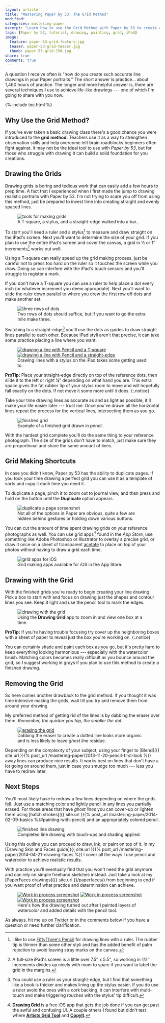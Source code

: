```yaml
---
layout: article
title: "Mastering Paper by 53: The Grid Method"
modified:
categories: mastering-paper
excerpt: "Learn how to use the Grid Method with Paper by 53 to create accurate line drawings and elevate your work to the next level."
tags: [Paper by 53, tutorial, drawing, painting, grid, iPad]
image:
  feature: paper-53-grid-feature.jpg
  teaser: paper-53-grid-teaser.jpg
  thumb: paper-53-grid-150.jpg
share: true  
comments: true
---
```


A question I receive often is "how do you create such accurate line drawings in your Paper portraits." The short answer is practice… about 1,460 hours of practice. The longer and more helpful answer is, there are several techniques I use to achieve life-like drawings --- one of which I'm going to share with you now.

{% include toc.html %}

## Why Use the Grid Method?

If you've ever taken a basic drawing class there's a good chance you were introduced to the **grid method**. Teachers use it as a way to strengthen observation skills and help overcome left brain roadblocks beginners often fight against. It may not be the ideal tool to use with *Paper by 53*, but for those who struggle with drawing it can build a solid foundation for you creations.

## Drawing the Grids

Drawing grids is boring and tedious work that can easily add a few hours to prep time. A fact that I experienced when I first made the jump to drawing realistic portraits with Paper by 53. I'm not trying to scare you off from using this method, just be prepared to invest time into creating straight and evenly spaced lines. 

<figure>
	<img src="{{ site.url }}/images/paper-53-grid-tools.jpg" alt="tools for making grids">
	<figcaption>A T-square, a stylus, and a straight-edge walked into a bar…</figcaption>
</figure>

To start you'll need a ruler and a stylus[^pencil] to measure and draw straight on the iPad's screen. Next you'll want to determine the size of your grid. If you plan to use the entire iPad's screen and cover the canvas, a grid in ½ or 1″ increments[^increments] works out well.

[^pencil]: I like to use [FiftyThree's Pencil](http://www.amazon.com/gp/product/B00JP12300/ref=as_li_tl?ie=UTF8&camp=1789&creative=390957&creativeASIN=B00JP12300&linkCode=as2&tag=mademist-20&linkId=UNODSZKNUHXZJBE4) for drawing lines with a ruler. The rubber tip is thinner than some other styli and has the added benefit of palm rejection to avoid leaving stray marks on the canvas.

[^straightedge]: You could use a ruler as your straight-edge, but I find that something like a book is thicker and makes lining up the stylus easier. If you do use a ruler avoid the ones with a cork backing, it can interfere with multi-touch and make triggering *touches* with the stylus' tip difficult.

[^increments]: A full-size iPad's screen is a little over 7.5″ x 5.5″, so working in 1/2″ increments divides up nicely with room to spare if you want to label the grid in the margins.

Using a T-square can really speed up the grid making process, just be careful not to press too hard on the ruler so it touches the screen while you draw. Doing so can interfere with the iPad's touch sensors and you'll struggle to register a mark.

If you don't have a T-square you can use a ruler to help place a dot every inch (or whatever increment you deem appropriate). Next you'll want to slide the ruler down parallel to where you drew the first row off dots and make another set.

<figure>
	<img src="{{ site.url }}/images/paper-53-grid-dots.jpg" alt="three rows of dots">
	<figcaption>Two rows of dots should suffice, but if you want to go the extra mile make three.</figcaption>
</figure>

Switching to a straight-edge[^straightedge] you'll use the dots as guides to draw straight lines parallel to each other. Because iPad styli aren't that precise, it can take some practice placing a line where you want.

<figure class="half">
	<a href="{{ site.url }}/images/paper-53-grid-t-square-lg.jpg"><img src="{{ site.url }}/images/paper-53-grid-t-square-600.jpg" alt="drawing a line with Pencil and a T-square"></a>
	<a href="{{ site.url }}/images/paper-53-grid-book-edge-lg.jpg"><img src="{{ site.url }}/images/paper-53-grid-book-edge-600.jpg" alt="drawing a line with Pencil and a straight-edge"></a>
	<figcaption>Drawing lines with a stylus on the iPad takes some getting used to.</figcaption>
</figure>

<i class="fa fa-star"></i> **ProTip:** Place your straight-edge directly on top of the reference dots, then slide it to the left or right ¼″ depending on what hand you are. This extra space gives the fat rubber tip of your stylus room to move and will hopefully fall exactly on the dots. If not move it some more until it does.
{:.notice}

Take your time drawing lines as accurate as and as light as possible, it'll make your life easier later --- trust me. Once you've drawn all the horizontal lines repeat the process for the vertical lines, intersecting them as you go.

<figure>
	<img src="{{ site.url }}/images/paper-53-grid-finished.jpg" alt="finished grid">
	<figcaption>Example of a finished grid drawn in pencil.</figcaption>
</figure>

With the hardest grid complete you'll do the same thing to your reference photograph. The size of the grids don't have to match, just make sure they are proportional and share the same amount of lines.

## Grid Making Shortcuts

In case you didn't know, Paper by 53 has the ability to duplicate pages. If you took your time drawing a perfect grid you can use it as a template of sorts and copy it each time you need it.

To duplicate a page, pinch it to zoom out to journal view, and then press and hold on the <i class="fa fa-plus-circle"></i> button until the **Duplicate** option appears.

<figure>
	<img src="{{ site.url }}/images/paper-53-grid-duplicate-page.jpg" alt="duplicate a page screenshot">
	<figcaption>Not all of the options in Paper are obvious, quite a few are hidden behind gestures or holding down various buttons.</figcaption>
</figure>

You can cut the amount of time spent drawing grids on your reference photographs as well. You can use grid apps[^apps] found in the *App Store*, use something like Adobe Photoshop or Illustrator to overlay a precise grid, or draw it once on a sheet of transparent [acetate](http://www.amazon.com/gp/product/B002544NHA/ref=as_li_tl?ie=UTF8&camp=1789&creative=390957&creativeASIN=B002544NHA&linkCode=as2&tag=mademist-20&linkId=Y2BDW34WIVVBAZGF) to place on top of your photos without having to draw a grid each time.

[^apps]: [**Drawing Grid**](https://itunes.apple.com/us/app/drawing-grid/id500885379?mt=8) is a free iOS app that gets the job done if you can get past the awful and confusing UI. A couple others I found but didn't test where [**Artists Grid Tool**](https://itunes.apple.com/us/app/artists-grid-tool/id402430398?mt=8) and [**CopyIt**](https://itunes.apple.com/us/app/copyit-grid-drawing-method/id377185812?mt=8).

<figure>
	<img src="{{ site.url }}/images/paper-53-grid-apps.jpg" alt="grid apps for iOS">
	<figcaption>Grid making apps available for iOS in the App Store.</figcaption>
</figure>

## Drawing with the Grid

With the finished grids you're ready to begin creating your line drawing. Pick a box to start with and focus on drawing just the shapes and contour lines you see. Keep it light and use the pencil tool to mark the edges.

<figure>
	<img src="{{ site.url }}/images/paper-53-grid-method-drawing.jpg" alt="drawing with the grid">
	<figcaption>Using the <strong>Drawing Grid</strong> app to zoom in and view one box at a time.</figcaption>
</figure>

<i class="fa fa-star"></i> **ProTip:** If you're having trouble focusing try cover up the neighboring boxes with a sheet of paper to reveal just the box you're working on.
{:.notice}

You can certainly shade and paint each box as you go, but it's pretty hard to keep everything looking harmonious --- especially with the watercolor brush. Matching colors becomes really difficult as you bounce around the grid, so I suggest working in grays if you plan to use this method to create a finished drawing.

## Removing the Grid

So here comes another drawback to the grid method. If you thought it was time intensive making the grids, wait till you try and remove them from around your drawing.

My preferred method of getting rid of the lines is by dabbing the eraser over them. *Remember, the quicker you tap, the smaller the dot.*

<figure>
	<a href="{{ site.url }}/images/paper-53-grid-removing-lines-lg.jpg"><img src="{{ site.url }}/images/paper-53-grid-removing-lines-900.jpg" alt="erasing the grid"></a>
	<figcaption>Dabbing the eraser to create a dotted line looks more organic and is less likely to leave <em>ghost line</em> residue.</figcaption>
</figure>

Depending on the complexity of your subject, using your finger to [Blend]({{ site.url }}{% post_url /mastering-paper/2013-11-20-pencil-first-look %}) away lines can produce nice results. It works best on lines that don't have a lot going on around them, just in case you smudge too much --- less you have to redraw later.

## Next Steps

You'll most likely have to redraw a few lines depending on where the grids fell. Just use a matching color and lightly pencil in any lines you partially erased. For those areas that have *ghost lines* you can cover-up or lighten them using [hatch strokes]({{ site.url }}{% post_url /mastering-paper/2014-02-09-basics %}#painting-with-pencil) and an appropriately colored pencil.

<figure>
	<img src="{{ site.url }}/images/paper-53-grid-finished-line-drawing.jpg" alt="finished line drawing">
	<figcaption>Completed line drawing with touch-ups and shading applied.</figcaption>
</figure>

Using this outline you can proceed to draw, ink, or paint on top of it. In my [Drawing Skin and Faces guide]({{ site.url }}{% post_url /mastering-paper/2014-04-21-drawing-faces %}) I cover all the ways I use pencil and watercolor to achieve realistic results. 

With practice you'll eventually find that you won't need the grid anymore and can rely on simple freehand sketches instead. Just take a look at my [PaperFaces drawings]({{ site.url }}/paperfaces/) from beginning to end if you want proof of what practice and determination can achieve.

<figure class="third">
	<a href="{{ site.url }}/images/paperfaces-makenna-s-process-3-lg.jpg"><img src="{{ site.url }}/images/paperfaces-makenna-s-process-3-600.jpg" alt="Work in process screenshot"></a>
	<a href="{{ site.url }}/images/paperfaces-makenna-s-process-4-lg.jpg"><img src="{{ site.url }}/images/paperfaces-makenna-s-process-4-600.jpg" alt="Work in process screenshot"></a>
	<a href="{{ site.url }}/images/paperfaces-makenna-s-lg.jpg"><img src="{{ site.url }}/images/paperfaces-makenna-s-600.jpg" alt="Work in process screenshot"></a>
	<figcaption>Here's how the drawing turned out after I painted layers of watercolor and added details with the pencil tool.</figcaption>
</figure>

As always, hit me up on [Twitter](http://twitter.com/mmistakes) or in the comments below if you have a question or need further clarification.